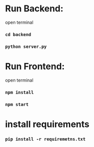# Run Backend: 

open terminal 

### `cd backend `

### `python server.py`

# Run Frontend: 

open terminal
### `npm install`
### `npm start`

# install requirements
### `pip install -r requiremetns.txt`

